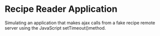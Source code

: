 # Recipe Reader Application
Simulating an application that makes ajax calls from a fake recipe remote server using the JavaScript setTimeout()method.
